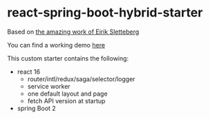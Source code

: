 # react-spring-boot-hybrid-starter

Based on [the amazing work of Eirik Sletteberg](https://github.com/eirslett/frontend-maven-plugin)

You can find a working demo [here](https://creativeyann-hybrid.herokuapp.com/)

This custom starter contains the following:
* react 16
  * router/intl/redux/saga/selector/logger
  * service worker
  * one default layout and page
  * fetch API version at startup
* spring Boot 2
